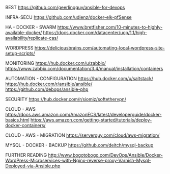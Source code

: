BEST
https://github.com/geerlingguy/ansible-for-devops

INFRA-SECU
https://github.com/udienz/docker-elk-pfSense

HA - DOCKER - SWARM
https://www.bretfisher.com/10-minutes-to-highly-available-docker/
https://docs.docker.com/datacenter/ucp/1.1/high-availability/replicate-cas/

WORDPRESS
https://deliciousbrains.com/automating-local-wordpress-site-setup-scripts/

MONITORING
https://hub.docker.com/u/zabbix/
https://www.zabbix.com/documentation/3.4/manual/installation/containers

AUTOMATION - CONFIGURATION
https://hub.docker.com/u/saltstack/
https://hub.docker.com/r/ansible/ansible/
https://github.com/debops/ansible-php

SECURITY
https://hub.docker.com/r/siomiz/softethervpn/

CLOUD - AWS
https://docs.aws.amazon.com/AmazonECS/latest/developerguide/docker-basics.html
https://aws.amazon.com/getting-started/tutorials/deploy-docker-containers/

CLOUD - AWS - MIGRATION
https://serverguy.com/cloud/aws-migration/

MYSQL - DOCKER - BACKUP
https://github.com/deitch/mysql-backup

FURTHER READING
http://www.bogotobogo.com/DevOps/Ansible/Docker-WordPress-Microservices-with-Nginx-reverse-proxy-Varnish-Mysql-Deployed-via-Ansible.php
